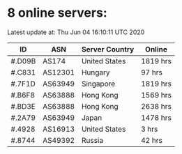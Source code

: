 # 8 online servers:

Latest update at: Thu Jun 04 16:10:11 UTC 2020

| ID | ASN | Server Country | Online |
| -- | --- | -------------- | ------ |
| #.D09B | AS174 | United States | 1819 hrs |
| #.C831 | AS12301 | Hungary | 97 hrs |
| #.7F1D | AS63949 | Singapore | 1819 hrs |
| #.B6F8 | AS63888 | Hong Kong | 1569 hrs |
| #.BD3E | AS63888 | Hong Kong | 2638 hrs |
| #.2A79 | AS63949 | Japan | 1478 hrs |
| #.4928 | AS16913 | United States | 3 hrs |
| #.8744 | AS49392 | Russia | 42 hrs |

